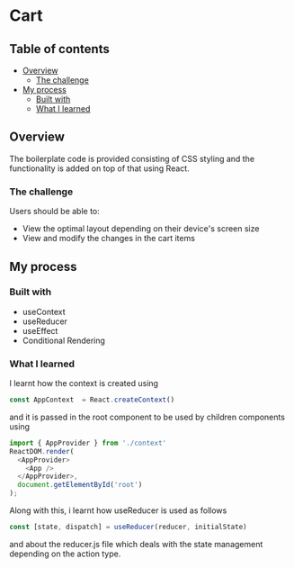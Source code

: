 # Cart


## Table of contents

- [Overview](#overview)
  - [The challenge](#the-challenge)
- [My process](#my-process)
  - [Built with](#built-with)
  - [What I learned](#what-i-learned)


## Overview

The boilerplate code is provided consisting of CSS styling and the functionality is added on top of that using React.

### The challenge

Users should be able to:

- View the optimal layout depending on their device's screen size
- View and modify the changes in the cart items


## My process

### Built with

- useContext
- useReducer
- useEffect
- Conditional Rendering

### What I learned

I learnt how the context is created using 

```javascript 
const AppContext  = React.createContext()
``` 

and it is passed in the root component to be used by children components using 

```javascript
import { AppProvider } from './context'
ReactDOM.render(
  <AppProvider>
    <App />
  </AppProvider>,
  document.getElementById('root')
); 
```
Along with this, i learnt how useReducer is used as follows 

```javascript
const [state, dispatch] = useReducer(reducer, initialState) 
``` 

and about the reducer.js file which deals with the state management depending on the action type. 